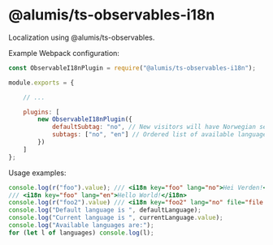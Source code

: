 # @alumis/ts-observables-i18n
Localization using @alumis/ts-observables.

Example Webpack configuration:

```javascript
const ObservableI18nPlugin = require("@alumis/ts-observables-i18n");

module.exports = {

    // ...

    plugins: [
        new ObservableI18nPlugin({
            defaultSubtag: "no", // New visitors will have Norwegian set as their language
            subtags: ["no", "en"] // Ordered list of available languages (to be shown in e.g. a dropdown)
        })
    ]
};
```

Usage examples:

```javascript
console.log(r("foo").value); /// <i18n key="foo" lang="no">Hei Verden!</i18n>
/// <i18n key="foo" lang="en">Hello World!</i18n>
console.log(r("foo2").value) /// <i18n key="foo2" lang="no" file="file.txt" />
console.log("Default language is ", defaultLanguage);
console.log("Current language is ", currentLanguage.value);
console.log("Available languages are:");
for (let l of languages) console.log(l);
```